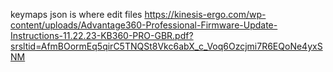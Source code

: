 keymaps json is where edit files
https://kinesis-ergo.com/wp-content/uploads/Advantage360-Professional-Firmware-Update-Instructions-11.22.23-KB360-PRO-GBR.pdf?srsltid=AfmBOormEq5qirC5TNQSt8Vkc6abX_c_Voq6Ozcjmi7R6EQoNe4yxSNM
